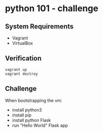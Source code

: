 # python 101 - challenge

## System Requirements
- Vagrant
- VirtualBox

## Verification
~~~
vagrant up
vagrant destroy
~~~

## Challenge
When bootstrapping the vm:
- install python3
- install pip
- install python Flask
- run "Hello World" Flask app

